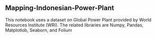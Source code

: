 ## Mapping-Indonesian-Power-Plant

This notebook uses a dataset on Global Power Plant provided by World Resources Institute (WRI).
The related libraries are Numpy, Pandas, Matplotlob, Seaborn, and Folium
